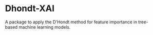 # Dhondt-XAI

A package to apply the D'Hondt method for feature importance in tree-based machine learning models.